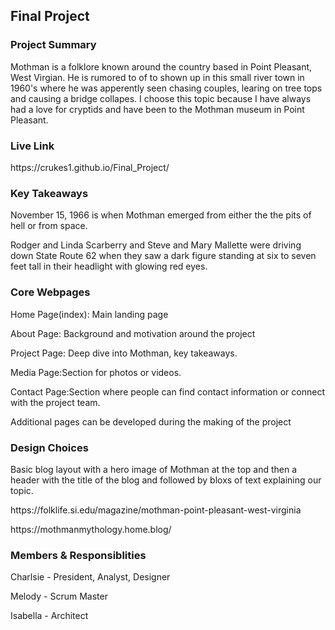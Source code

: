 ## Final Project

### Project Summary

<p>Mothman is a folklore known around the country based in Point Pleasant, West Virgian. He is rumored to of to shown up in this small river town in 1960's where he was apperently seen chasing couples, learing on tree tops and causing a bridge collapes. I choose this topic because I have always had a love for cryptids and have been to the Mothman museum in Point Pleasant.</p>

### Live Link

<p>https://crukes1.github.io/Final_Project/</p>

### Key Takeaways

<p>November 15, 1966 is when Mothman emerged from either the the pits of hell or from space.</p>
<p> Rodger and Linda Scarberry and Steve and Mary Mallette were driving down State Route 62 when they saw a dark figure standing at six to seven feet tall in their headlight with glowing red eyes.</p>

### Core Webpages
<p>Home Page(index): Main landing page</p>
<p>About Page: Background and motivation around the project</p>
<p>Project Page: Deep dive into Mothman, key takeaways.</p>
<p>Media Page:Section for photos or videos. </p>
<p>Contact Page:Section where people can find contact information or connect with the project team.</p>
<p>Additional pages can be developed during the making of the project</p>

### Design Choices

<p>
Basic blog layout with a hero image of Mothman at the top and then a header with the title of the blog and followed by bloxs of text explaining our topic. 
</p>
<p>
https://folklife.si.edu/magazine/mothman-point-pleasant-west-virginia
</p>
<p>
https://mothmanmythology.home.blog/
</p>

### Members & Responsiblities

<p>Charlsie - President, Analyst, Designer</p>
<p>Melody - Scrum Master </p>
<p>Isabella - Architect </p>
